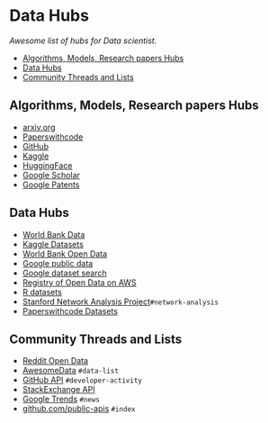 # Data Hubs

_Awesome list of hubs for Data scientist._

- [Algorithms, Models, Research papers Hubs](#algorithms-models-research-papers-hubs)
- [Data Hubs](#data-hubs-1)
- [Community Threads and Lists](#community-threads-and-lists)

## Algorithms, Models, Research papers Hubs

- [arxiv.org](https://arxiv.org/)
- [Paperswithcode](https://www.paperswithcode.com/)
- [GitHub](https://github.com/)
- [Kaggle](https://www.kaggle.com/)
- [HuggingFace](https://huggingface.co/)
- [Google Scholar](https://scholar.google.com)
- [Google Patents](https://patents.google.com/)

## Data Hubs

- [World Bank Data](https://data.worldbank.org/)
- [Kaggle Datasets](https://www.kaggle.com/datasets)
- [World Bank Open Data](https://data.worldbank.org/)
- [Google public data](https://www.google.com/publicdata/directory)
- [Google dataset search](https://datasetsearch.research.google.com/)
- [Registry of Open Data on AWS](https://registry.opendata.aws/)
- [R datasets](https://vincentarelbundock.github.io/Rdatasets/datasets.html)
- [Stanford Network Analysis Project](http://snap.stanford.edu/index.html)`#network-analysis`
- [Paperswithcode Datasets](https://www.paperswithcode.com/datasets)

## Community Threads and Lists

- [Reddit Open Data](https://www.reddit.com/r/opendata/)
- [AwesomeData](https://github.com/awesomedata) `#data-list`
- [GitHub API](https://docs.github.com/en/rest/overview) `#developer-activity`
- [StackExchange API](https://api.stackexchange.com/docs)
- [Google Trends](https://trends.google.com/) `#news`
- [github.com/public-apis](https://github.com/public-apis/public-apis) `#index`
